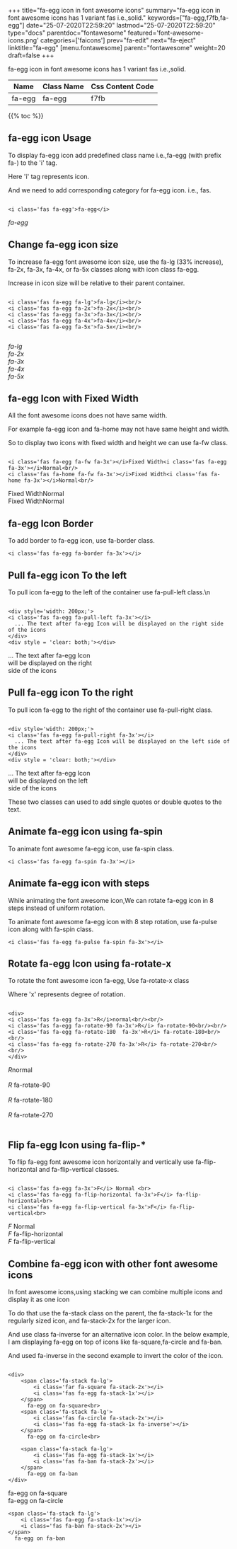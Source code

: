 +++
title="fa-egg icon in font awesome icons"
summary="fa-egg icon in font awesome icons has 1 variant fas i.e.,solid."
keywords=["fa-egg,f7fb,fa-egg"]
date="25-07-2020T22:59:20"
lastmod="25-07-2020T22:59:20"
type="docs"
parentdoc="fontawesome"
featured='font-awesome-icons.png'
categories=['faicons']
prev="fa-edit"
next="fa-eject"
linktitle="fa-egg"
[menu.fontawesome]
parent="fontawesome"
weight=20
draft=false
+++


fa-egg icon in font awesome icons has 1 variant fas i.e.,solid.

<div class='table-responsive'><table class='table'><thead><tr><th>Name</th><th>Class Name</th><th>Css Content Code</th></tr></thead><tbody><tr><td>fa-egg</td><td>fa-egg</td><td>f7fb</td></tr></tbody></table></div>


{{% toc %}}


## fa-egg icon Usage

To display fa-egg icon add predefined class name i.e.,fa-egg (with prefix fa-) to the 'i' tag.

Here 'i' tag represents icon.

And we need to add corresponding category for fa-egg icon. i.e., fas.


```

<i class='fas fa-egg'>fa-egg</i>
```

<i class='fas fa-egg'>fa-egg</i>




## Change fa-egg icon size
To increase fa-egg font awesome icon size, use the fa-lg (33% increase), fa-2x, fa-3x, fa-4x, or fa-5x classes along with icon class fa-egg.

Increase in icon size will be relative to their parent container. 

```

<i class='fas fa-egg fa-lg'>fa-lg</i><br/>
<i class='fas fa-egg fa-2x'>fa-2x</i><br/>
<i class='fas fa-egg fa-3x'>fa-3x</i><br/>
<i class='fas fa-egg fa-4x'>fa-4x</i><br/>
<i class='fas fa-egg fa-5x'>fa-5x</i><br/>
            
```

<i class='fas fa-egg fa-lg'>fa-lg</i><br/>
<i class='fas fa-egg fa-2x'>fa-2x</i><br/>
<i class='fas fa-egg fa-3x'>fa-3x</i><br/>
<i class='fas fa-egg fa-4x'>fa-4x</i><br/>
<i class='fas fa-egg fa-5x'>fa-5x</i><br/>
            



## fa-egg Icon with Fixed Width 

All the font awesome icons does not have same width.

For example fa-egg icon and fa-home may not have same height and width.

So to display two icons with fixed width and height we can use fa-fw class.


```

<i class='fas fa-egg fa-fw fa-3x'></i>Fixed Width<i class='fas fa-egg fa-3x'></i>Normal<br/>
<i class='fas fa-home fa-fw fa-3x'></i>Fixed Width<i class='fas fa-home fa-3x'></i>Normal<br/>
```

<i class='fas fa-egg fa-fw fa-3x'></i>Fixed Width<i class='fas fa-egg fa-3x'></i>Normal<br/>
<i class='fas fa-home fa-fw fa-3x'></i>Fixed Width<i class='fas fa-home fa-3x'></i>Normal<br/>



## fa-egg Icon Border 

To add border to fa-egg icon, use fa-border class.


```
<i class='fas fa-egg fa-border fa-3x'></i>

```
<i class='fas fa-egg fa-border fa-3x'></i>





## Pull fa-egg icon To the left

To pull icon fa-egg to the left of the container use fa-pull-left class.\n

```

<div style='width: 200px;'>
<i class='fas fa-egg fa-pull-left fa-3x'></i>
  ... The text after fa-egg Icon will be displayed on the right side of the icons
</div>
<div style = 'clear: both;'></div>
```

<div style='width: 200px;'>
<i class='fas fa-egg fa-pull-left fa-3x'></i>
  ... The text after fa-egg Icon will be displayed on the right side of the icons
</div>
<div style = 'clear: both;'></div>




## Pull fa-egg icon To the right
To pull icon fa-egg to the right of the container use fa-pull-right class.

```

<div style='width: 200px;'>
<i class='fas fa-egg fa-pull-right fa-3x'></i>
  ... The text after fa-egg Icon will be displayed on the left side of the icons
</div>
<div style = 'clear: both;'></div>
```

<div style='width: 200px;'>
<i class='fas fa-egg fa-pull-right fa-3x'></i>
  ... The text after fa-egg Icon will be displayed on the left side of the icons
</div>
<div style = 'clear: both;'></div>

These two classes can used to add single quotes or double quotes to the text.


## Animate fa-egg icon using fa-spin
To animate font awesome fa-egg icon, use fa-spin class.

```
<i class='fas fa-egg fa-spin fa-3x'></i>
```
<i class='fas fa-egg fa-spin fa-3x'></i>




## Animate fa-egg icon with steps
While animating the font awesome icon,We can rotate fa-egg icon in 8 steps instead of uniform rotation.

To animate font awesome fa-egg icon with 8 step rotation, use fa-pulse icon along with fa-spin class.


```
<i class='fas fa-egg fa-pulse fa-spin fa-3x'></i>

```
<i class='fas fa-egg fa-pulse fa-spin fa-3x'></i>





## Rotate fa-egg Icon using fa-rotate-x
To rotate the font awesome icon fa-egg, Use fa-rotate-x class

Where 'x' represents degree of rotation.


```

<div>
<i class='fas fa-egg fa-3x'>R</i>normal<br/><br/>
<i class='fas fa-egg fa-rotate-90 fa-3x'>R</i> fa-rotate-90<br/><br/> 
<i class='fas fa-egg fa-rotate-180  fa-3x'>R</i> fa-rotate-180<br/><br/> 
<i class='fas fa-egg fa-rotate-270 fa-3x'>R</i> fa-rotate-270<br/><br/>
</div>
```

<div>
<i class='fas fa-egg fa-3x'>R</i>normal<br/><br/>
<i class='fas fa-egg fa-rotate-90 fa-3x'>R</i> fa-rotate-90<br/><br/> 
<i class='fas fa-egg fa-rotate-180  fa-3x'>R</i> fa-rotate-180<br/><br/> 
<i class='fas fa-egg fa-rotate-270 fa-3x'>R</i> fa-rotate-270<br/><br/>
</div>




## Flip fa-egg Icon using fa-flip-*
To flip fa-egg font awesome icon horizontally and vertically use fa-flip-horizontal and fa-flip-vertical classes. 

```

<i class='fas fa-egg fa-3x'>F</i> Normal <br>
<i class='fas fa-egg fa-flip-horizontal fa-3x'>F</i> fa-flip-horizontal<br>
<i class='fas fa-egg fa-flip-vertical fa-3x'>F</i> fa-flip-vertical<br>
```

<i class='fas fa-egg fa-3x'>F</i> Normal <br>
<i class='fas fa-egg fa-flip-horizontal fa-3x'>F</i> fa-flip-horizontal<br>
<i class='fas fa-egg fa-flip-vertical fa-3x'>F</i> fa-flip-vertical<br>




## Combine fa-egg icon with other font awesome icons
In font awesome icons,using stacking we can combine multiple icons and display it as one icon 

To do that use the fa-stack class on the parent, the fa-stack-1x for the regularly sized icon, and fa-stack-2x for the larger icon.

And use class fa-inverse for an alternative icon color. 
In the below example, I am displaying fa-egg on top of icons like fa-square,fa-circle and fa-ban.

And used fa-inverse in the second example to invert the color of the icon.

```

<div>
    <span class='fa-stack fa-lg'>
        <i class='far fa-square fa-stack-2x'></i>
        <i class='fas fa-egg fa-stack-1x'></i>
    </span>
      fa-egg on fa-square<br>
    <span class='fa-stack fa-lg'>
        <i class='fas fa-circle fa-stack-2x'></i>
        <i class='fas fa-egg fa-stack-1x fa-inverse'></i>
    </span>
      fa-egg on fa-circle<br>

    <span class='fa-stack fa-lg'>
        <i class='fas fa-egg fa-stack-1x'></i>
        <i class='fas fa-ban fa-stack-2x'></i>
    </span>
      fa-egg on fa-ban
</div>
```

<div>
    <span class='fa-stack fa-lg'>
        <i class='far fa-square fa-stack-2x'></i>
        <i class='fas fa-egg fa-stack-1x'></i>
    </span>
      fa-egg on fa-square<br>
    <span class='fa-stack fa-lg'>
        <i class='fas fa-circle fa-stack-2x'></i>
        <i class='fas fa-egg fa-stack-1x fa-inverse'></i>
    </span>
      fa-egg on fa-circle<br>

    <span class='fa-stack fa-lg'>
        <i class='fas fa-egg fa-stack-1x'></i>
        <i class='fas fa-ban fa-stack-2x'></i>
    </span>
      fa-egg on fa-ban
</div>







